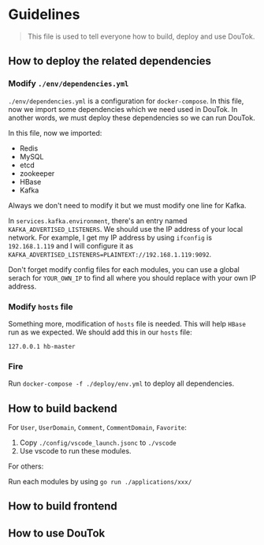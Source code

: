 # Guidelines

> This file is used to tell everyone how to build, deploy and use DouTok.

## How to deploy the related dependencies

### Modify `./env/dependencies.yml`

`./env/dependencies.yml` is a configuration for `docker-compose`. In this file, now we import some dependencies which we need used in DouTok. In another words, we must deploy these dependencies so we can run DouTok.

In this file, now we imported:

- Redis
- MySQL
- etcd
- zookeeper
- HBase
- Kafka

Always we don't need to modify it but we must modify one line for Kafka.

In `services.kafka.environment`, there's an entry named `KAFKA_ADVERTISED_LISTENERS`. We should use the IP address of your local network. For example, I get my IP address by using `ifconfig` is `192.168.1.119` and I will configure it as `KAFKA_ADVERTISED_LISTENERS=PLAINTEXT://192.168.1.119:9092`.

Don't forget modify config files for each modules, you can use a global serach for `YOUR_OWN_IP` to find all where you should replace with your own IP address.

### Modify `hosts` file

Something more, modification of `hosts` file is needed. This will help `HBase` run as we expected. We should add this in our `hosts` file:

```shell
127.0.0.1 hb-master
```

### Fire

Run `docker-compose -f ./deploy/env.yml` to deploy all dependencies.

## How to build backend

For `User`, `UserDomain`, `Comment`, `CommentDomain`, `Favorite`:

1. Copy `./config/vscode_launch.jsonc` to `./vscode`
2. Use vscode to run these modules.

For others:

Run each modules by using `go run ./applications/xxx/`

## How to build frontend

## How to use DouTok
